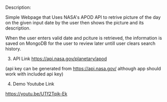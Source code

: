 Description:

Simple Webpage that Uses NASA's APOD API to retrive picture of the day on the given input date by the user 
then shows the picture and its description.

When the user enters valid date and pciture is retrieved, the information is saved on MongoDB for the
user to review later untill user clears search history.

3. API Link
https://api.nasa.gov/planetary/apod

(api key can be generated from https://api.nasa.gov/
 although app should work with included api key)

4. Demo Youtube Link

https://youtu.be/UTf2Tqik-Ek
